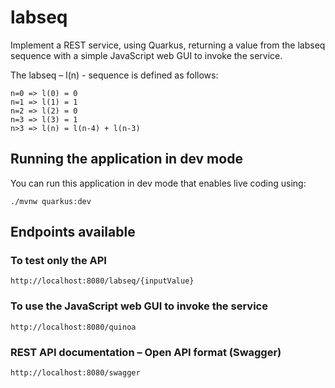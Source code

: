 # labseq

Implement a REST service, using Quarkus, returning a value from the labseq sequence with  a simple JavaScript web GUI to invoke the service.

The labseq – l(n) - sequence is defined as follows:

```
n=0 => l(0) = 0 
n=1 => l(1) = 1 
n=2 => l(2) = 0 
n=3 => l(3) = 1 
n>3 => l(n) = l(n-4) + l(n-3)
```

## Running the application in dev mode

You can run this application in dev mode that enables live coding using:

```shell script
./mvnw quarkus:dev
```


## Endpoints available

### To test only the API
```
http://localhost:8080/labseq/{inputValue}
```


### To use the JavaScript web GUI to invoke the service
```
http://localhost:8080/quinoa
```


### REST API documentation – Open API format (Swagger)
```
http://localhost:8080/swagger
```